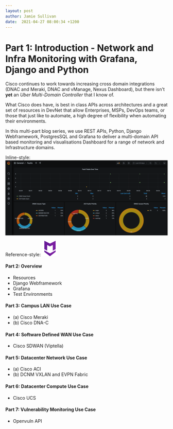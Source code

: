 ```yaml
---
layout: post
author: Jamie Sullivan
date:  2021-04-27 08:00:34 +1200
---
```

# Part 1:  Introduction - Network and Infra Monitoring with Grafana, Django and Python
Cisco continues to work towards increasing cross domain integrations (DNAC and Meraki, DNAC and vManage, Nexus Dashboard), but there isn't **yet** an *Uber Multi-Domain Controller* that I know of.  

What Cisco does have, is best in class APIs across architectures and a great set of resources in DevNet that allow Enterprises, MSPs, DevOps teams, or those that just like to automate, a high degree of flexibility when automating their environments.

In this multi-part blog series, we use REST APIs, Python, Django Webframework, PostgresSQL and Grafana to deliver a multi-domain API based monitoring and visualisations Dashboard for a range of network and Infrastructure domains.

Inline-style:
![alt text](https://github.com/j-sulliman/j-sulliman.github.io/blob/master/Grafana.Dashboard.png "Logo Title Text 1")

Reference-style:
![alt text][logo]

[logo]: https://github.com/adam-p/markdown-here/raw/master/src/common/images/icon48.png "Logo Title Text 2"

#### Part 2:  Overview
* Resources
* Django Webframework
* Grafana
* Test Environments

#### Part 3: Campus LAN Use Case
* (a) Cisco Meraki
* (b) Cisco DNA-C

#### Part 4: Software Defined WAN Use Case
* Cisco SDWAN (Viptella)

#### Part 5: Datacenter Network Use Case
* (a) Cisco ACI
* (b) DCNM VXLAN and EVPN Fabric

#### Part 6: Datacenter Compute Use Case
* Cisco UCS

#### Part 7: Vulnerability Monitoring Use Case
* Openvuln API
